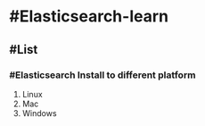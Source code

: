 # #Elasticsearch-learn

## #List

### #Elasticsearch Install to different platform

1. Linux 
2. Mac
3. Windows

